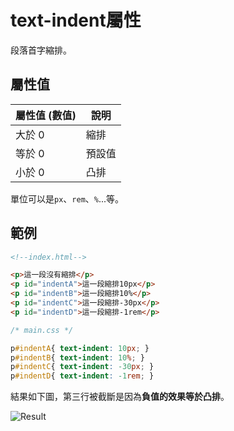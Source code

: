 # text-indent屬性  
段落首字縮排。

## 屬性值
屬性值 (數值) |  說明
-------------|------
大於 0       |  縮排
等於 0       |  預設值
小於 0       |  凸排

單位可以是`px`、`rem`、`%`...等。

## 範例
```html
<!--index.html-->

<p>這一段沒有縮排</p>
<p id="indentA">這一段縮排10px</p>
<p id="indentB">這一段縮排10%</p>
<p id="indentC">這一段縮排-30px</p>
<p id="indentD">這一段縮排-1rem</p>
```
```css
/* main.css */

p#indentA{ text-indent: 10px; }
p#indentB{ text-indent: 10%; }
p#indentC{ text-indent: -30px; }
p#indentD{ text-indent: -1rem; }
```
結果如下圖，第三行被截斷是因為**負值的效果等於凸排**。  

![Result](https://github.com/PeggyHsiao/CSS-Notes/blob/master/text-indent/result.JPG)